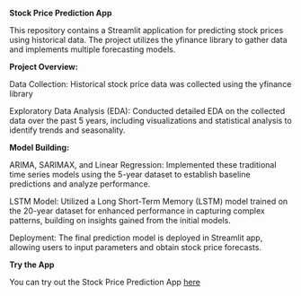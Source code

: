 ****Stock Price Prediction App****

This repository contains a Streamlit application for predicting stock prices using historical data. The project utilizes the yfinance library to gather data and implements multiple forecasting models.

****Project Overview:****

Data Collection: Historical stock price data was collected using the yfinance library

Exploratory Data Analysis (EDA): Conducted detailed EDA on the collected data over the past 5 years, including visualizations and statistical analysis to identify trends and seasonality.

****Model Building**:**

ARIMA, SARIMAX, and Linear Regression: Implemented these traditional time series models using the 5-year dataset to establish baseline predictions and analyze performance.

LSTM Model: Utilized a Long Short-Term Memory (LSTM) model trained on the 20-year dataset for enhanced performance in capturing complex patterns, building on insights gained from the initial models.

Deployment: The final prediction model is deployed in Streamlit app, allowing users to input parameters and obtain stock price forecasts.

****Try the App****

You can try out the Stock Price Prediction App [here](https://stock-price-prediction-hnp.streamlit.app/)
